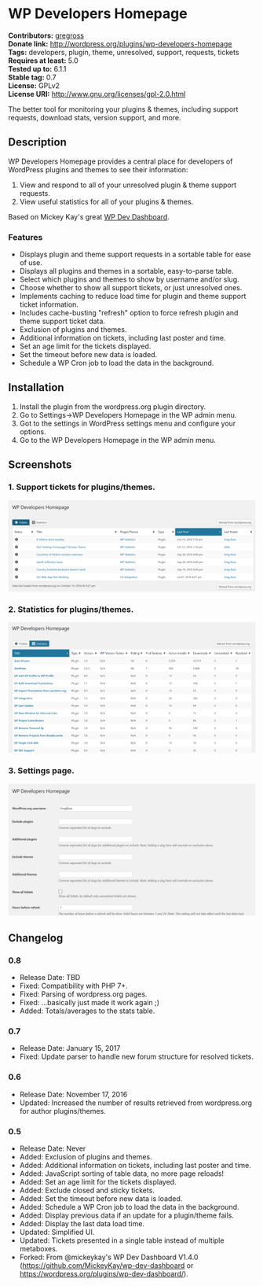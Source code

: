 # WP Developers Homepage #
**Contributors:** [gregross](https://profiles.wordpress.org/gregross/)  
**Donate link:** http://wordpress.org/plugins/wp-developers-homepage  
**Tags:** developers, plugin, theme, unresolved, support, requests, tickets  
**Requires at least:** 5.0  
**Tested up to:** 6.1.1  
**Stable tag:** 0.7  
**License:** GPLv2  
**License URI:** http://www.gnu.org/licenses/gpl-2.0.html  

The better tool for monitoring your plugins & themes, including support requests, download stats, version support, and more.

## Description ##

WP Developers Homepage provides a central place for developers of WordPress plugins and themes to see their information:

1. View and respond to all of your unresolved plugin & theme support requests.
2. View useful statistics for all of your plugins & themes.

Based on Mickey Kay's great [WP Dev Dashboard](https://wordpress.org/plugins/wp-dev-dashboard/).

### Features ###
* Displays plugin and theme support requests in a sortable table for ease of use.
* Displays all plugins and themes in a sortable, easy-to-parse table.
* Select which plugins and themes to show by username and/or slug.
* Choose whether to show all support tickets, or just unresolved ones.
* Implements caching to reduce load time for plugin and theme support ticket information.
* Includes cache-busting "refresh" option to force refresh plugin and theme support ticket data.
* Exclusion of plugins and themes.
* Additional information on tickets, including last poster and time.
* Set an age limit for the tickets displayed.
* Set the timeout before new data is loaded.
* Schedule a WP Cron job to load the data in the background.

## Installation ##

1. Install the plugin from the wordpress.org plugin directory.
2. Go to Settings->WP Developers Homepage in the WP admin menu.
3. Got to the settings in WordPress settings menu and configure your options.
4. Go to the WP Developers Homepage in the WP admin menu.

## Screenshots ##

### 1. Support tickets for plugins/themes. ###
![Support tickets for plugins/themes.](assets/screenshot-1.png)

### 2. Statistics for plugins/themes. ###
![Statistics for plugins/themes.](assets/screenshot-2.png)

### 3. Settings page. ###
![Settings page.](assets/screenshot-3.png)


## Changelog ##

### 0.8 ###
* Release Date: TBD
* Fixed: Compatibility with PHP 7+.
* Fixed: Parsing of wordpress.org pages.
* Fixed: ...basically just made it work again ;)
* Added: Totals/averages to the stats table.

### 0.7 ###
* Release Date: January 15, 2017
* Fixed: Update parser to handle new forum structure for resolved tickets.

### 0.6 ###
* Release Date: November 17, 2016
* Updated: Increased the number of results retrieved from wordpress.org for author plugins/themes.

### 0.5 ###
* Release Date: Never
* Added: Exclusion of plugins and themes.
* Added: Additional information on tickets, including last poster and time.
* Added: JavaScript sorting of table data, no more page reloads!
* Added: Set an age limit for the tickets displayed.
* Added: Exclude closed and sticky tickets.
* Added: Set the timeout before new data is loaded.
* Added: Schedule a WP Cron job to load the data in the background.
* Added: Display previous data if an update for a plugin/theme fails.
* Added: Display the last data load time.
* Updated: Simplified UI.
* Updated: Tickets presented in a single table instead of multiple metaboxes.
* Forked: From @mickeykay's WP Dev Dashboard V1.4.0 (https://github.com/MickeyKay/wp-dev-dashboard or https://wordpress.org/plugins/wp-dev-dashboard/).

